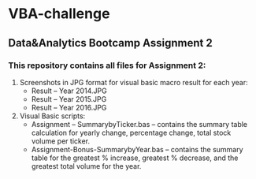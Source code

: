 # VBA-challenge

## Data&amp;Analytics Bootcamp Assignment 2

### This repository contains all files for Assignment 2:
1. Screenshots in JPG format for visual basic macro result for each year:
    * Result – Year 2014.JPG
    * Result – Year 2015.JPG
    * Result – Year 2016.JPG
2. Visual Basic scripts:
    * Assignment – SummarybyTicker.bas – contains the summary table calculation for yearly change, percentage change, total stock volume per ticker.
    * Assignment-Bonus-SummarybyYear.bas – contains the summary table for the greatest % increase, greatest % decrease, and the greatest total volume for the year.

